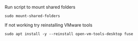 Run script to mount shared folders
```console
sudo mount-shared-folders
```

If not working try reinstalling VMware tools
```console
sudo apt install -y --reinstall open-vm-tools-desktop fuse
```
